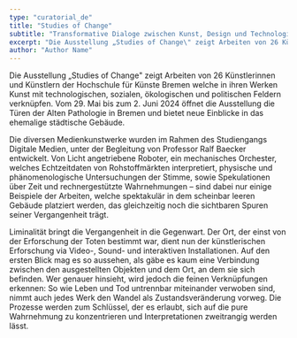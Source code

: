 ```yaml
---
type: "curatorial_de"
title: "Studies of Change"
subtitle: "Transformative Dialoge zwischen Kunst, Design und Technologie"
excerpt: "Die Ausstellung „Studies of Change\" zeigt Arbeiten von 26 Künstlerinnen und Künstlern der Hochschule für Künste Bremen welche in ihren Werken Kunst mit technologischen, sozialen, ökologischen und politischen Feldern verknüpfen. Vom 29. Mai bis zum 2. Juni 2024 öffnet die Ausstellung die Türen der Alten Pathologie in Bremen und bietet neue Einblicke in das ehemalige städtische Gebäude. Die diversen Medienkunstwerke wurden im Rahmen des Studiengangs Digitale Medien, unter der Begleitung von..."
author: "Author Name"
---
```


Die Ausstellung „Studies of Change" zeigt Arbeiten von 26 Künstlerinnen und Künstlern der Hochschule für Künste Bremen welche in ihren Werken Kunst mit technologischen, sozialen, ökologischen und politischen Feldern verknüpfen. Vom 29. Mai bis zum 2. Juni 2024 öffnet die Ausstellung die Türen der Alten Pathologie in Bremen und bietet neue Einblicke in das ehemalige städtische Gebäude.

Die diversen Medienkunstwerke wurden im Rahmen des Studiengangs Digitale Medien, unter der Begleitung von Professor Ralf Baecker entwickelt. Von Licht angetriebene Roboter, ein mechanisches Orchester, welches Echtzeitdaten von Rohstoffmärkten interpretiert, physische und phänomenologische Untersuchungen der Stimme, sowie Spekulationen über Zeit und rechnergestützte Wahrnehmungen – sind dabei nur einige Beispiele der Arbeiten, welche spektakulär in dem scheinbar leeren Gebäude platziert werden, das gleichzeitig noch die sichtbaren Spuren seiner Vergangenheit trägt.

Liminalität bringt die Vergangenheit in die Gegenwart. Der Ort, der einst von der Erforschung der Toten bestimmt war, dient nun der künstlerischen Erforschung via Video-, Sound- und interaktiven Installationen. Auf den ersten Blick mag es so aussehen, als gäbe es kaum eine Verbindung zwischen den ausgestellten Objekten und dem Ort, an dem sie sich befinden. Wer genauer hinsieht, wird jedoch die feinen Verknüpfungen erkennen: So wie Leben und Tod untrennbar miteinander verwoben sind, nimmt auch jedes Werk den Wandel als Zustandsveränderung vorweg. Die Prozesse werden zum Schlüssel, der es erlaubt, sich auf die pure Wahrnehmung zu konzentrieren und Interpretationen zweitrangig werden lässt.

